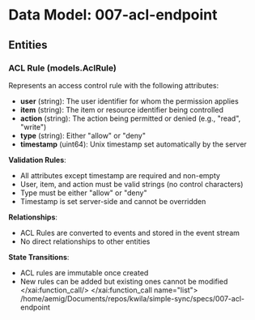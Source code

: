 # Data Model: 007-acl-endpoint

## Entities

### ACL Rule (models.AclRule)
Represents an access control rule with the following attributes:

- **user** (string): The user identifier for whom the permission applies
- **item** (string): The item or resource identifier being controlled
- **action** (string): The action being permitted or denied (e.g., "read", "write")
- **type** (string): Either "allow" or "deny"
- **timestamp** (uint64): Unix timestamp set automatically by the server

**Validation Rules**:
- All attributes except timestamp are required and non-empty
- User, item, and action must be valid strings (no control characters)
- Type must be either "allow" or "deny"
- Timestamp is set server-side and cannot be overridden

**Relationships**:
- ACL Rules are converted to events and stored in the event stream
- No direct relationships to other entities

**State Transitions**:
- ACL rules are immutable once created
- New rules can be added but existing ones cannot be modified</content>
</xai:function_call/>
</xai:function_call name="list">
<parameter name="path">/home/aemig/Documents/repos/kwila/simple-sync/specs/007-acl-endpoint